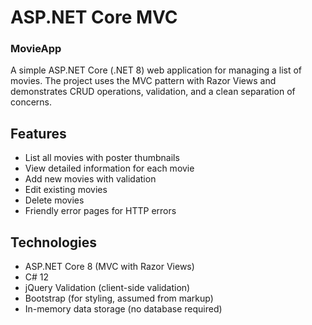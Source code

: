 # ASP.NET Core MVC 
### MovieApp

A simple ASP.NET Core (.NET 8) web application for managing a list of movies. The project uses the MVC pattern with Razor Views and demonstrates CRUD operations, validation, and a clean separation of concerns.

## Features

- List all movies with poster thumbnails
- View detailed information for each movie
- Add new movies with validation
- Edit existing movies
- Delete movies
- Friendly error pages for HTTP errors

## Technologies

- ASP.NET Core 8 (MVC with Razor Views)
- C# 12
- jQuery Validation (client-side validation)
- Bootstrap (for styling, assumed from markup)
- In-memory data storage (no database required)
